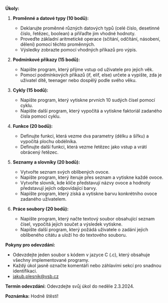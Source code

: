 **Úkoly:**

1. **Proměnné a datové typy (10 bodů):**
   - Deklarujte proměnné různých datových typů (celé číslo, desetinné číslo, řetězec, boolean) a přiřaďte jim vhodné hodnoty.
   - Proveďte základní aritmetické operace (sčítání, odčítání, násobení, dělení) pomocí těchto proměnných.
   - Výsledky zobrazte pomocí vhodných příkazů pro výpis.

2. **Podmínkové příkazy (15 bodů):**
   - Napište program, který přijme vstup od uživatele pro jejich věk.
   - Pomocí podmínkových příkazů (if, elif, else) určete a vypište, zda je uživatel dítě, teenager nebo dospělý podle svého věku.

3. **Cykly (15 bodů):**
   - Napište program, který vytiskne prvních 10 sudých čísel pomocí cyklu.
   - Napište další program, který vypočítá a vytiskne faktoriál zadaného čísla pomocí cyklu.

4. **Funkce (20 bodů):**
   - Definujte funkci, která vezme dva parametry (délku a šířku) a vypočítá plochu obdélníka.
   - Definujte další funkci, která vezme řetězec jako vstup a vrátí obrácený řetězec.

5. **Seznamy a slovníky (20 bodů):**
   - Vytvořte seznam svých oblíbených ovoce.
   - Napište program, který iteruje přes seznam a vytiskne každé ovoce.
   - Vytvořte slovník, kde klíče představují názvy ovoce a hodnoty představují jejich odpovídající barvy.
   - Napište program, který získá a vytiskne barvu konkrétního ovoce zadaného uživatelem.

6. **Práce soubory (20 bodů):**
   - Napište program, který načte textový soubor obsahující seznam čísel, vypočítá jejich součet a výsledek vytiskne.
   - Napište další program, který požádá uživatele o zadání jejich oblíbeného citátu a uloží ho do textového souboru.

**Pokyny pro odevzdání:**
- Odevzdejte jeden soubor s kódem v jazyce C (.c), který obsahuje všechny implementované programy.
- Každý úkol jasně označte komentáři nebo záhlavími sekcí pro snadnou identifikaci.
- jakub.plesnik@vsb.cz

**Termín odevzdání:**
Odevzdejte svůj úkol do neděle 2.3.2024.

**Poznámka:** Hodně štěstí!
